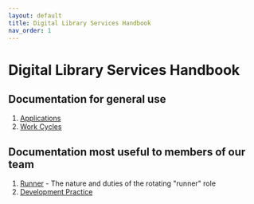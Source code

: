 ```yaml
---
layout: default
title: Digital Library Services Handbook
nav_order: 1
---
```

# Digital Library Services Handbook

## Documentation for general use

1. [Applications](/applications.md)
1. [Work Cycles](/work_cycles.md)

## Documentation most useful to members of our team

1. [Runner](/runner.md) - The nature and duties of the rotating "runner" role
1. [Development Practice](/development_practice.md)
